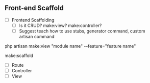## Front-end Scaffold

- [ ] Frontend Scaffolding
	- [ ] Is it CRUD? make:view? make:controller?
	- [ ] Suggest teach how to use stubs, generator command, custom artisan command

php artisan make:view "module name" --feature="feature name"

make:scaffold

- [ ] Route
- [ ] Controller
- [ ] View